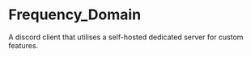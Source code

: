 # Frequency_Domain
A discord client that utilises a self-hosted dedicated server for custom features.
